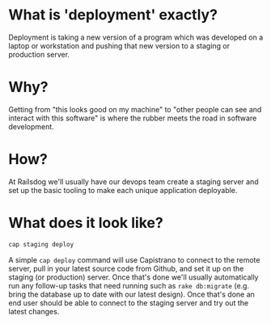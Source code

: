 # What is 'deployment' exactly?

Deployment is taking a new version of a program which was developed on a laptop or workstation and pushing that new version to a staging or production server.

# Why?

Getting from "this looks good on my machine" to "other people can see and interact with this software" is where the rubber meets the road in software development.

# How?

At Railsdog we'll usually have our devops team create a staging server and set up the basic tooling to make each unique application deployable.

# What does it look like?

```sh
cap staging deploy
```

A simple `cap deploy` command will use Capistrano to connect to the remote server, pull in your latest source code from Github, and set it up on the staging (or production) server.  Once that's done we'll usually automatically run any follow-up tasks that need running such as `rake db:migrate` (e.g. bring the database up to date with our latest design).  Once that's done an end user should be able to connect to the staging server and try out the latest changes.

